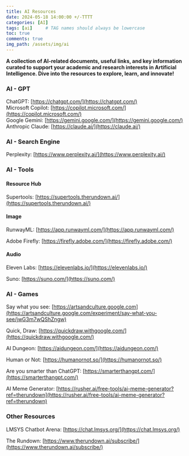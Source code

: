 ```yaml
---
title: AI Resources
date: 2024-05-18 14:00:00 +/-TTTT
categories: [AI]
tags: [ai]     # TAG names should always be lowercase
toc: true
comments: true
img_path: /assets/img/ai
---
```

**A collection of AI-related documents, useful links, and key information curated to support your academic and research interests in Artificial Intelligence. Dive into the resources to explore, learn, and innovate!**

### AI - GPT
<span title="ChatGPT is an AI language model from OpenAI designed to understand and generate human-like text based on the input it receives.">ChatGPT: </span>
[https://chatgpt.com/](https://chatgpt.com/)
<br>
<span title="Microsoft Copilot is an AI-powered digital assistant that aims to provide personalized assistance to users for a range of tasks and activities.">Microsoft Copilot: </span>
[https://copilot.microsoft.com/](https://copilot.microsoft.com/)
<br>
<span title="Google Gemini is a family of powerful AI models that can understand and work with different kinds of information, like text, images, and code.">Google Gemini: </span>
[https://gemini.google.com/](https://gemini.google.com/)
<br>
<span title="Claude is an AI assistant created by Anthropic to engage in open-ended dialogue and assist with a variety of tasks while adhering to principles of ethical and truthful conduct.">Anthropic Claude: </span>
[https://claude.ai/](https://claude.ai/)

### AI - Search Engine
<span title="Perplexity is a free AI search engine. Perplexity generates answers using sources from the web and cites links within the text response.">Perplexity: </span>
[https://www.perplexity.ai/](https://www.perplexity.ai/)

### AI - Tools

#### Resource Hub
<span title="The most useful AI tools — organized and categorized in one spot.">Supertools: </span>
[https://supertools.therundown.ai/](https://supertools.therundown.ai/)

#### Image
<span title="Runway creates products and models for generating videos, images, and various multimedia content.">RunwayML: </span>
[https://app.runwayml.com/](https://app.runwayml.com/)

<span title="Adobe Firefly, a product of Adobe Creative Cloud, is a generative machine learning model that is used in the field of design.">Adobe Firefly: </span>
[https://firefly.adobe.com/](https://firefly.adobe.com/)

#### Audio
<span title="ElevenLabs is a software company that specializes in developing natural-sounding speech synthesis software using deep learning.">Eleven Labs: </span>
[https://elevenlabs.io/](https://elevenlabs.io/)

<span title="Suno is a generative artificial intelligence music creation program designed to generate realistic songs with instrumentation and vocals.">Suno: </span>
[https://suno.com/](https://suno.com/)

### AI - Games
<span title="A free interactive game from Google that teaches you how to craft effective prompts for AI image generation.">Say what you see: </span>
[https://artsandculture.google.com](https://artsandculture.google.com/experiment/say-what-you-see/jwG3m7wQShZngw)

<span title="Quick, Draw will try and guess the image that you are drawing using an AI neural network.">Quick, Draw: </span>
[https://quickdraw.withgoogle.com/](https://quickdraw.withgoogle.com/)

<span title="AI Dungeon is a text-based, AI generated fantasy simulation with infinite possibilities.">AI Dungeon: </span>
[https://aidungeon.com/](https://aidungeon.com/)

<span title="Human or Not is a social turing game. Chat with someone for two minutes. Try to figure out if it was a human or an AI bot.">Human or Not: </span>
[https://humanornot.so/](https://humanornot.so/)

<span title="Answer questions to see if your are smarter than ChatGPT.">Are you smarter than ChatGPT: </span>
[https://smarterthangpt.com/](https://smarterthangpt.com/)

<span title="Generates memes based on prompt input.">AI Meme Generator: </span>
[https://rusher.ai/free-tools/ai-meme-generator?ref=therundown](https://rusher.ai/free-tools/ai-meme-generator?ref=therundown)

### Other Resources
<span title="LMSYS Chatbot Arena is a benchmark platform for large language models (LLMs) that features anonymous, randomized battles in a crowdsourced manner.">LMSYS Chatbot Arena:</span>
[https://chat.lmsys.org/](https://chat.lmsys.org/)

<span title="The Rundown is a daily AI newsletter.Get the latest AI news and learn how to apply it in 5 minutes.">The Rundown:</span>
[https://www.therundown.ai/subscribe/](https://www.therundown.ai/subscribe/)




